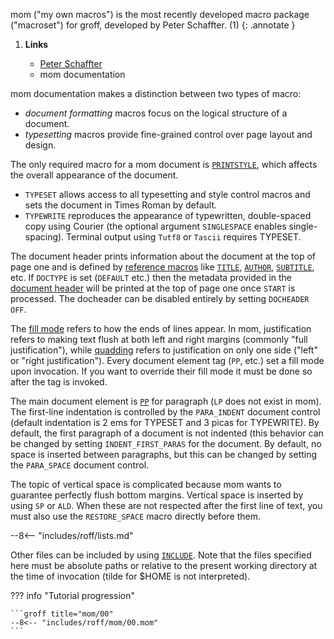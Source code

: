 mom ("my own macros") is the most recently developed macro package ("macroset") for groff, developed by Peter Schaffter. (1)
{: .annotate }

1.  **Links**

    -   [Peter Schaffter](https://www.schaffter.ca/)
    -   mom documentation


mom documentation makes a distinction between two types of macro:

-   _document formatting_ macros focus on the logical structure of a document.
-   _typesetting_ macros provide fine-grained control over page layout and design.

The only required macro for a mom document is [`PRINTSTYLE`](https://www.schaffter.ca/mom/momdoc/docprocessing.html#printstyle), which affects the overall appearance of the document.

-   `TYPESET` allows access to all typesetting and style control macros and sets the document in Times Roman by default.
-   `TYPEWRITE` reproduces the appearance of typewritten, double-spaced copy using Courier (the optional argument `SINGLESPACE` enables single-spacing).
    Terminal output using `Tutf8` or `Tascii` requires TYPESET.

The document header prints information about the document at the top of page one and is defined by [reference macros](https://www.schaffter.ca/mom/momdoc/docprocessing.html#reference-macros) like [`TITLE`](https://www.schaffter.ca/mom/momdoc/docprocessing.html#doc-title), [`AUTHOR`](https://www.schaffter.ca/mom/momdoc/docprocessing.html#author), [`SUBTITLE`](https://www.schaffter.ca/mom/momdoc/docprocessing.html#subtitle), etc.
If `DOCTYPE` is set (`DEFAULT` etc.) then the metadata provided in the [document header](https://www.schaffter.ca/mom/momdoc/docprocessing.html#docheader) will be printed at the top of page one once `START` is processed.
The docheader can be disabled entirely by setting `DOCHEADER OFF`.

The [fill mode](https://www.schaffter.ca/mom/momdoc/definitions.html#filled) refers to how the ends of lines appear.
In mom, justification refers to making text flush at both left and right margins (commonly "full justification"), while [quadding](https://www.schaffter.ca/mom/momdoc/definitions.html#quad) refers to justification on only one side ("left" or "right justification").
Every document element tag (`PP`, etc.) set a fill mode upon invocation.
If you want to override their fill mode it must be done so after the tag is invoked.

The main document element is [`PP`](https://www.schaffter.ca/mom/momdoc/docelement.html#pp-intro) for paragraph (`LP` does not exist in mom).
The first-line indentation is controlled by the `PARA_INDENT` document control (default indentation is 2 ems for TYPESET and 3 picas for TYPEWRITE).
By default, the first paragraph of a document is not indented (this behavior can be changed by setting `INDENT_FIRST_PARAS` for the document.
By default, no space is inserted between paragraphs, but this can be changed by setting the `PARA_SPACE` document control.

The topic of vertical space is complicated because mom wants to guarantee perfectly flush bottom margins.
Vertical space is inserted by using `SP` or `ALD`.
When these are not respected after the first line of text, you must also use the `RESTORE_SPACE` macro directly before them.

--8<-- "includes/roff/lists.md"

Other files can be included by using [`INCLUDE`](https://www.schaffter.ca/mom/momdoc/docprocessing.html#include).
Note that the files specified here must be absolute paths or relative to the present working directory at the time of invocation (tilde for $HOME is not interpreted).

??? info "Tutorial progression"

    ```groff title="mom/00"
    --8<-- "includes/roff/mom/00.mom"
    ```
